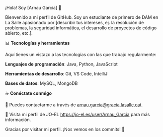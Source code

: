 ¡Hola! Soy [Arnau García] 👋

Bienvenido a mi perfil de GitHub. Soy un estudiante de primero de DAM en La Salle apasionado por [describir tus intereses, ej. la resolución de problemas, la seguridad informática, el desarrollo de proyectos de código abierto, etc.].


📊 **Tecnologías y herramientas**

Aquí tienes un vistazo a las tecnologías con las que trabajo regularmente:

**Lenguajes de programación**: Java, Python, JavaScript

**Herramientas de desarrollo**: Git, VS Code, IntelliJ

**Bases de datos**: MySQL, MongoDB


☕ **Conéctate conmigo**

💌 Puedes contactarme a través de arnau.garcia@gracia.lasalle.cat.

🔗 Visita mi perfil de JO-EL https://jo-el.es/user/Arnau_Garcia para más información.

Gracias por visitar mi perfil. ¡Nos vemos en los commits! 🚀
